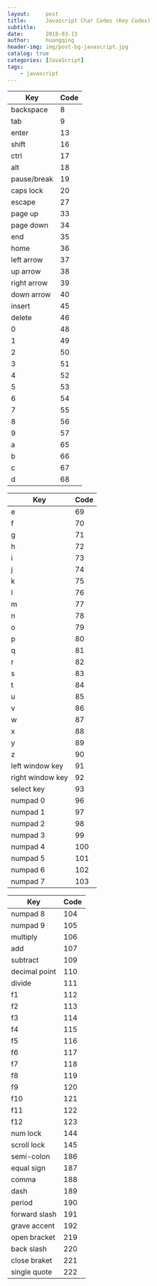 ```yaml
---
layout:     post
title:      Javascript Char Codes (Key Codes)
subtitle:   
date:       2018-03-13
author:     huangqing
header-img: img/post-bg-javascript.jpg
catalog: true
categories: [JavaScript]
tags:
    - javascript
---
```



| Key |	Code |
| ---- | ---- |
|backspace|	8|
|tab	|9|
|enter	|13|
|shift	|16|
|ctrl	|17|
|alt	|18|
|pause/break	|19|
|caps lock	|20|
|escape	|27|
|page up	|33|
|page down	|34|
|end	|35|
|home	|36|
|left arrow	|37|
|up arrow	|38|
|right arrow	|39|
|down arrow	|40|
|insert	|45|
|delete	|46|
|0	|48|
|1	|49|
|2	|50|
|3	|51|
|4	|52|
|5	|53|
|6	|54|
|7	|55|
|8	|56|
|9	|57|
|a	|65|
|b	|66|
|c	|67|
|d	|68|
 	
| Key |	Code |
| ---- | ---- |
|e	|69|
|f	|70|
|g	|71|
|h	|72|
|i	|73|
|j	|74|
|k	|75|
|l	|76|
|m	|77|
|n	|78|
|o	|79|
|p	|80|
|q	|81|
|r	|82|
|s	|83|
|t	|84|
|u	|85|
|v	|86|
|w	|87|
|x	|88|
|y	|89|
|z	|90|
|left window key	|91|
|right window key	|92|
|select key	|93|
|numpad 0	|96|
|numpad 1	|97|
|numpad 2	|98|
|numpad 3	|99|
|numpad 4	|100|
|numpad 5	|101|
|numpad 6	|102|
|numpad 7	|103|
 	
| Key |	Code |
| ---- | ---- |
|numpad 8	|104|
|numpad 9	|105|
|multiply	|106|
|add	|107|
|subtract	|109|
|decimal point	|110|
|divide	|111|
|f1	|112|
|f2	|113|
|f3	|114|
|f4	|115|
|f5	|116|
|f6	|117|
|f7	|118|
|f8	|119|
|f9	|120|
|f10	|121|
|f11	|122|
|f12	|123|
|num lock	|144|
|scroll lock	|145|
|semi-colon	|186|
|equal sign	|187|
|comma	|188|
|dash	|189|
|period	|190|
|forward slash	|191|
|grave accent	|192|
|open bracket	|219|
|back slash	|220|
|close braket	|221|
|single quote	|222|
